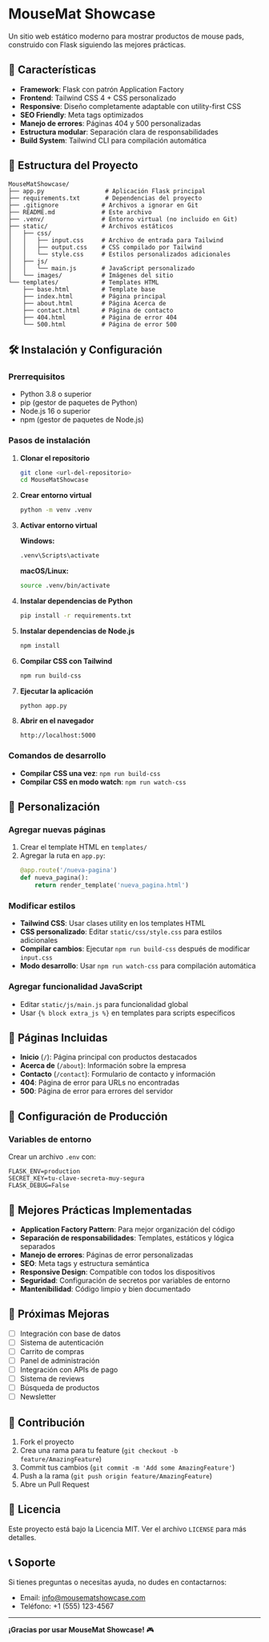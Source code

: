 # MouseMat Showcase

Un sitio web estático moderno para mostrar productos de mouse pads, construido con Flask siguiendo las mejores prácticas.

## 🚀 Características

- **Framework**: Flask con patrón Application Factory
- **Frontend**: Tailwind CSS 4 + CSS personalizado
- **Responsive**: Diseño completamente adaptable con utility-first CSS
- **SEO Friendly**: Meta tags optimizados
- **Manejo de errores**: Páginas 404 y 500 personalizadas
- **Estructura modular**: Separación clara de responsabilidades
- **Build System**: Tailwind CLI para compilación automática

## 📁 Estructura del Proyecto

```
MouseMatShowcase/
├── app.py                 # Aplicación Flask principal
├── requirements.txt       # Dependencias del proyecto
├── .gitignore            # Archivos a ignorar en Git
├── README.md             # Este archivo
├── .venv/                # Entorno virtual (no incluido en Git)
├── static/               # Archivos estáticos
│   ├── css/
│   │   ├── input.css     # Archivo de entrada para Tailwind
│   │   ├── output.css    # CSS compilado por Tailwind
│   │   └── style.css     # Estilos personalizados adicionales
│   ├── js/
│   │   └── main.js       # JavaScript personalizado
│   └── images/           # Imágenes del sitio
└── templates/            # Templates HTML
    ├── base.html         # Template base
    ├── index.html        # Página principal
    ├── about.html        # Página Acerca de
    ├── contact.html      # Página de contacto
    ├── 404.html          # Página de error 404
    └── 500.html          # Página de error 500
```

## 🛠️ Instalación y Configuración

### Prerrequisitos

- Python 3.8 o superior
- pip (gestor de paquetes de Python)
- Node.js 16 o superior
- npm (gestor de paquetes de Node.js)

### Pasos de instalación

1. **Clonar el repositorio**
   ```bash
   git clone <url-del-repositorio>
   cd MouseMatShowcase
   ```

2. **Crear entorno virtual**
   ```bash
   python -m venv .venv
   ```

3. **Activar entorno virtual**
   
   **Windows:**
   ```bash
   .venv\Scripts\activate
   ```
   
   **macOS/Linux:**
   ```bash
   source .venv/bin/activate
   ```

4. **Instalar dependencias de Python**
   ```bash
   pip install -r requirements.txt
   ```

5. **Instalar dependencias de Node.js**
   ```bash
   npm install
   ```

6. **Compilar CSS con Tailwind**
   ```bash
   npm run build-css
   ```

7. **Ejecutar la aplicación**
   ```bash
   python app.py
   ```

8. **Abrir en el navegador**
   ```
   http://localhost:5000
   ```

### Comandos de desarrollo

- **Compilar CSS una vez**: `npm run build-css`
- **Compilar CSS en modo watch**: `npm run watch-css`

## 🎨 Personalización

### Agregar nuevas páginas

1. Crear el template HTML en `templates/`
2. Agregar la ruta en `app.py`:
   ```python
   @app.route('/nueva-pagina')
   def nueva_pagina():
       return render_template('nueva_pagina.html')
   ```

### Modificar estilos

- **Tailwind CSS**: Usar clases utility en los templates HTML
- **CSS personalizado**: Editar `static/css/style.css` para estilos adicionales
- **Compilar cambios**: Ejecutar `npm run build-css` después de modificar `input.css`
- **Modo desarrollo**: Usar `npm run watch-css` para compilación automática

### Agregar funcionalidad JavaScript

- Editar `static/js/main.js` para funcionalidad global
- Usar `{% block extra_js %}` en templates para scripts específicos

## 📱 Páginas Incluidas

- **Inicio** (`/`): Página principal con productos destacados
- **Acerca de** (`/about`): Información sobre la empresa
- **Contacto** (`/contact`): Formulario de contacto y información
- **404**: Página de error para URLs no encontradas
- **500**: Página de error para errores del servidor

## 🔧 Configuración de Producción

### Variables de entorno

Crear un archivo `.env` con:
```
FLASK_ENV=production
SECRET_KEY=tu-clave-secreta-muy-segura
FLASK_DEBUG=False
```


## 🎯 Mejores Prácticas Implementadas

- **Application Factory Pattern**: Para mejor organización del código
- **Separación de responsabilidades**: Templates, estáticos y lógica separados
- **Manejo de errores**: Páginas de error personalizadas
- **SEO**: Meta tags y estructura semántica
- **Responsive Design**: Compatible con todos los dispositivos
- **Seguridad**: Configuración de secretos por variables de entorno
- **Mantenibilidad**: Código limpio y bien documentado

## 📝 Próximas Mejoras

- [ ] Integración con base de datos
- [ ] Sistema de autenticación
- [ ] Carrito de compras
- [ ] Panel de administración
- [ ] Integración con APIs de pago
- [ ] Sistema de reviews
- [ ] Búsqueda de productos
- [ ] Newsletter

## 🤝 Contribución

1. Fork el proyecto
2. Crea una rama para tu feature (`git checkout -b feature/AmazingFeature`)
3. Commit tus cambios (`git commit -m 'Add some AmazingFeature'`)
4. Push a la rama (`git push origin feature/AmazingFeature`)
5. Abre un Pull Request

## 📄 Licencia

Este proyecto está bajo la Licencia MIT. Ver el archivo `LICENSE` para más detalles.

## 📞 Soporte

Si tienes preguntas o necesitas ayuda, no dudes en contactarnos:

- Email: info@mousematshowcase.com
- Teléfono: +1 (555) 123-4567

---

**¡Gracias por usar MouseMat Showcase!** 🎮

